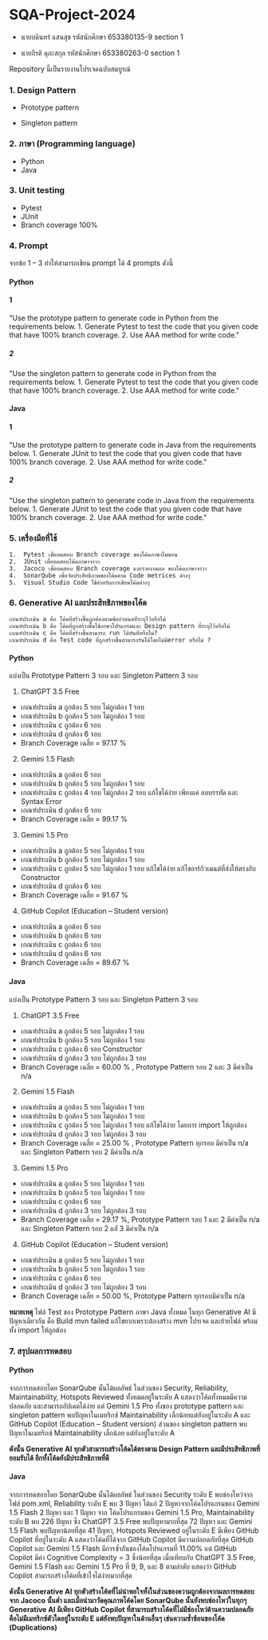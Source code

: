 
# SQA-Project-2024

- นายบดินทร์ แสนสุข รหัสนักศึกษา 653380135-9 section 1

- นายกีรติ ดุภะสกุล รหัสนักศึกษา 653380263-0 section 1

  

Repository นี้เป็นรายงานโปรเจคฉบับสมบูรณ์

  

### 1. Design Pattern

- Prototype pattern

- Singleton pattern

  

### 2. ภาษา (Programming language)

- Python
- Java

### 3. Unit testing

- Pytest
- JUnit
- Branch coverage 100%
  

### 4. Prompt

จากข้อ 1 – 3 ทำให้สามารถเขียน prompt ได้ 4 prompts ดังนี้

#### **Python**

#### 1 
"Use the prototype pattern to generate code in Python from the requirements below.
	1. Generate Pytest to test the code that you given code that have 100% branch coverage.
	2. Use AAA method for write code."
##### 2 
"Use the singleton pattern to generate code in Python from the requirements below.
	1. Generate Pytest to test the code that you given code that have 100% branch coverage.
	2. Use AAA method for write code."

#### **Java**

#### 1 
"Use the prototype pattern to generate code in Java from the requirements below.
	1. Generate JUnit to test the code that you given code that have 100% branch coverage.
	2. Use AAA method for write code."
##### 2 
"Use the singleton pattern to generate code in Java from the requirements below.
	1. Generate JUnit to test the code that you given code that have 100% branch coverage.
	2. Use AAA method for write code."

### 5. เครื่องมือที่ใช้
    1.  Pytest เพื่อทดสอบ Branch coverage ของโค้ดภาษาไพธอน
    2.  JUnit เพื่อทดสอบโค้ดภาษาจาวา
    3.  Jacoco เพื่อทดสอบ Branch coverage และรายงานผล ของโค้ดภาษาจาวา
    4.  SonarQube เพื่อวัดประสิทธิภาพของโค้ดตาม Code metrices ต่างๆ
    5.  Visual Studio Code ใช้สำหรับการเขียนโค้ดต่างๆ


### 6. Generative AI และประสิทธิภาพของโค้ด
    เกณฑ์ประเมิน a คือ โค้ดที่สร้างขึ้นถูกต้องตามข้อกําหนดที่ระบุไว้หรือไม่
    เกณฑ์ประเมิน b คือ โค้ดที่ถูกสร้างขึ้นใช้ภาษาโปรแกรมและ Design pattern ที่ระบุไว้หรือไม่
    เกณฑ์ประเมิน c คือ โค้ดที่สร้างขึ้นสามารถ run ได้ทันทีหรือไม่?
    เกณฑ์ประเมิน d คือ Test code ที่ถูกสร้างขึ้นสามารถรันได้โดยไม่มีerror หรือไม่ ?

#### **Python** 
แบ่งเป็น Prototype Pattern 3 รอบ และ Singleton Pattern 3 รอบ
1. ChatGPT 3.5 Free 
- เกณฑ์ประเมิน a ถูกต้อง 5 รอบ ไม่ถูกต้อง 1 รอบ
- เกณฑ์ประเมิน b ถูกต้อง 5 รอบ ไม่ถูกต้อง 1 รอบ
- เกณฑ์ประเมิน c ถูกต้อง 6 รอบ
- เกณฑ์ประเมิน d ถูกต้อง 6 รอบ 
- Branch Coverage เฉลี่ย = 97.17 %
2. Gemini 1.5 Flash
- เกณฑ์ประเมิน a ถูกต้อง 6 รอบ 
- เกณฑ์ประเมิน b ถูกต้อง 5 รอบ ไม่ถูกต้อง 1 รอบ
- เกณฑ์ประเมิน c ถูกต้อง 4 รอบ ไม่ถูกต้อง 2 รอบ แก้ไขได้ง่าย เพียงแค่ ลบบรรทัด และ Syntax Error
- เกณฑ์ประเมิน d ถูกต้อง 6 รอบ 
- Branch Coverage เฉลี่ย = 99.17 %
3. Gemini 1.5 Pro
- เกณฑ์ประเมิน a ถูกต้อง 5 รอบ ไม่ถูกต้อง 1 รอบ
- เกณฑ์ประเมิน b ถูกต้อง 5 รอบ ไม่ถูกต้อง 1 รอบ
- เกณฑ์ประเมิน c ถูกต้อง 5 รอบ ไม่ถูกต้อง 1 รอบ แก้ไขได้ง่าย แก้ไขอาร์กิวเมนต์ที่ส่งให้ตรงกับ Constructor
- เกณฑ์ประเมิน d ถูกต้อง 6 รอบ 
- Branch Coverage เฉลี่ย = 91.67 %
4. GitHub Copilot (Education – Student version)
- เกณฑ์ประเมิน a ถูกต้อง 6 รอบ 
- เกณฑ์ประเมิน b ถูกต้อง 6 รอบ 
- เกณฑ์ประเมิน c ถูกต้อง 6 รอบ 
- เกณฑ์ประเมิน d ถูกต้อง 6 รอบ 
- Branch Coverage เฉลี่ย = 89.67 %

#### **Java**
แบ่งเป็น Prototype Pattern 3 รอบ และ Singleton Pattern 3 รอบ
1. ChatGPT 3.5 Free
- เกณฑ์ประเมิน a ถูกต้อง 5 รอบ ไม่ถูกต้อง 1 รอบ
- เกณฑ์ประเมิน b ถูกต้อง 5 รอบ ไม่ถูกต้อง 1 รอบ
- เกณฑ์ประเมิน c ถูกต้อง 6 รอบ  Constructor
- เกณฑ์ประเมิน d ถูกต้อง 3 รอบ ไม่ถูกต้อง 3 รอบ
- Branch Coverage เฉลี่ย = 60.00 % , Prototype Pattern รอบ 2 และ 3 มีค่าเป็น n/a
2. Gemini 1.5 Flash
- เกณฑ์ประเมิน a ถูกต้อง 5 รอบ ไม่ถูกต้อง 1 รอบ
- เกณฑ์ประเมิน b ถูกต้อง 5 รอบ ไม่ถูกต้อง 1 รอบ
- เกณฑ์ประเมิน c ถูกต้อง 5 รอบ ไม่ถูกต้อง 1 รอบ แก้ไขได้ง่าย โดยการ import ให้ถูกต้อง
- เกณฑ์ประเมิน d ถูกต้อง 3 รอบ ไม่ถูกต้อง 3 รอบ
- Branch Coverage เฉลี่ย = 25.00 % , Prototype Pattern ทุกรอบ มีค่าเป็น n/a และ Singleton Pattern รอบ 2 มีค่าเป็น n/a
3. Gemini 1.5 Pro
- เกณฑ์ประเมิน a ถูกต้อง 5 รอบ ไม่ถูกต้อง 1 รอบ
- เกณฑ์ประเมิน b ถูกต้อง 5 รอบ ไม่ถูกต้อง 1 รอบ
- เกณฑ์ประเมิน c ถูกต้อง 6 รอบ  
- เกณฑ์ประเมิน d ถูกต้อง 3 รอบ ไม่ถูกต้อง 3 รอบ 
- Branch Coverage เฉลี่ย = 29.17 %, Prototype Pattern รอบ 1 และ 2 มีค่าเป็น n/a และ Singleton Pattern รอบ 2 แลั 3 มีค่าเป็น n/a
4. GitHub Copilot (Education – Student version)
- เกณฑ์ประเมิน a ถูกต้อง 5 รอบ ไม่ถูกต้อง 1 รอบ
- เกณฑ์ประเมิน b ถูกต้อง 5 รอบ ไม่ถูกต้อง 1 รอบ
- เกณฑ์ประเมิน c ถูกต้อง 6 รอบ 
- เกณฑ์ประเมิน d ถูกต้อง 3 รอบ ไม่ถูกต้อง 3 รอบ
- Branch Coverage เฉลี่ย = 50.00 %, Prototype Pattern ทุกรอบมีค่าเป็น n/a

**หมายเหตุ** ไฟล์ Test ของ Prototype Pattern ภาษา Java ทั้งหมด ในทุก Generative AI มีปัญหาเดียวกัน คือ Build mvn failed แก้ไขยากเพราะต้องสร้าง mvn โปรเจค และย้ายไฟล์ พร้อมทั้ง import ให้ถูกต้อง

### 7. สรุปผลการทดสอบ
#### **Python** 
จากการทดสอบโดย SonarQube นั้นได้ผลลัพธ์ ในส่วนของ Security, Reliability, Maintainability, Hotspots Reviewed ทั้งหมดอยู่ในระดับ A แสดงว่าโค้ดทั้งหมดมีความปลอดภัย และสามารถอัปเดตได้ง่าย แต่ Gemini 1.5 Pro ทั้งของ prototype pattern และ singleton pattern พบปัญหาในเมทริกซ์ Maintainability เล็กน้อยแต่ยังอยู่ในระดับ A และ GitHub Copilot (Education – Student version) ส่วนของ singleton pattern พบปัญหาในเมทริกซ์ Maintainability เล็กน้อย แต่ยังอยู่ในระดับ A

**ดังนั้น Generative AI ทุกตัวสามารถสร้างโค้ดได้ตรงตาม Design Pattern และมีประสิทธิภาพที่ยอมรับได้ อีกทั้งโค้ดยังมีประสิทธิภาพที่ดี**
#### **Java** 
จากการทดสอบโดย SonarQube นั้นได้ผลลัพธ์ ในส่วนของ 
Security ระดับ E พบช่องโหว่จากไฟล์ pom.xml, Reliability ระดับ E พบ 3 ปัญหา ได้แก่ 2 ปัญหาจากโค้ดโปรแกรมของ Gemini 1.5 Flash 2 ปัญหา และ 1 ปัญหา จาก โค้ดโปรแกรมของ Gemini 1.5 Pro, Maintainability ระดับ B พบ 226 ปัญหา ซึ่ง ChatGPT 3.5 Free พบปัญหามากที่สุด 72 ปัญหา และ Gemini 1.5 Flash พบปัญหาน้อยที่สุด 41 ปัญหา, Hotspots Reviewed อยู่ในระดับ E มีเพียง GitHub Copilot ที่อยู่ในระดับ A แสดงว่าโค้ดที่ได้จาก GitHub Copilot  มีความปลอดภัยที่สุด GitHub Copilot และ Gemini 1.5 Flash มีการซ้ำกันของโค้ดโปรแกรมที่ 11.00% แต่ GitHub Copilot มีค่า Cognitive Complexity = 3 ซึ่งน้อยที่สุด เมื่อเทียบกับ ChatGPT 3.5 Free, Gemini 1.5 Flash และ Gemini 1.5 Pro ที่ 9, 9, และ 8 ตามลำดับ แสดงว่า GitHub Copilot สามารถสร้างโค้ดที่เข้าใจได้ง่ายมากที่สุด 

**ดังนั้น Generative AI ทุกตัวสร้างโค้ดที่ไม่น่าพอใจทั้งในส่วนของความถูกต้องจากผลการทดสอบจาก Jacoco นั้นต่ำ และเมื่อนำมาวัดคุณภาพโค้ดโดย SonarQube นั้นยังพบช่องโหว่ในทุกๆ Generative AI มีเพียง GitHub Copilot ที่สามารถสร้างโค้ดที่ไม่มีช่องโหว่ด้านความปลอดภัยคือไม่มีเมทริกซ์ตัวใดอยู่ในระดับ E แต่ยังพบปัญหาในด้านอื่นๆ เช่นความซ้ำซ้อนของโค้ด (Duplications)**